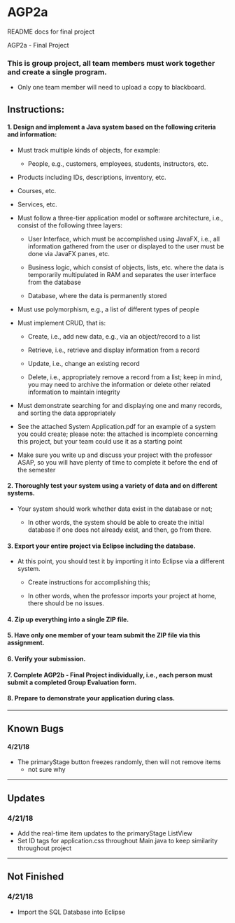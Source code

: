 # AGP2a
README docs for final project 

AGP2a - Final Project

### This is group project, all team members must work together and create a single program.
  - Only one team member will need to upload a copy to blackboard.
## Instructions:

#### 1.	Design and implement a Java system based on the following criteria and information:

  *	Must track multiple kinds of objects, for example:

     * People, e.g., customers, employees, students, instructors, etc.

  *	Products including IDs, descriptions, inventory, etc.

  * Courses, etc.

  * Services, etc.

  * Must follow a three-tier application model or software architecture, i.e., consist of the following three layers:

    * User Interface, which must be accomplished using JavaFX, i.e., all information gathered from the user or displayed to the user must be done via JavaFX panes, etc.

    *	Business logic, which consist of objects, lists, etc. where the data is temporarily multipulated in RAM and separates the user interface from the database

    *	Database, where the data is permanently stored

  *	Must use polymorphism, e.g., a list of different types of people

  *	Must implement CRUD, that is:

    *	Create, i.e., add new data, e.g., via an object/record to a list

    *	Retrieve, i.e., retrieve and display information from a record

    * Update, i.e., change an existing record

    * Delete, i.e., appropriately remove a record from a list; keep in mind, you may need to archive the information or delete other related information to maintain integrity

  * Must demonstrate searching for and displaying one and many records, and sorting the data appropriately

  *	See the attached System Application.pdf for an example of a system you could create; please note: the attached is incomplete concerning this project, but your team could use it as a starting point

  * Make sure you write up and discuss your project with the professor ASAP, so you will have plenty of time to complete it before the end of the semester



#### 2. Thoroughly test your system using a variety of data and on different systems.   

- Your system should work whether data exist in the database or not;

  - In other words, the system should be able to create the initial database if one does not already exist, and then, go from there.

#### 3.	Export your entire project via Eclipse including the database.

  - At this point, you should test it by importing it into Eclipse via a different system.

    - Create instructions for accomplishing this;

    - In other words, when the professor imports your project at home, there should be no issues.

#### 4.	Zip up everything into a single ZIP file.

#### 5.	Have only one member of your team submit the ZIP file via this assignment.

#### 6.	Verify your submission.

#### 7.	Complete AGP2b - Final Project individually, i.e., each person must submit a completed Group Evaluation form.

#### 8.	Prepare to demonstrate your application during class.

____________

## Known Bugs

#### 4/21/18
- The primaryStage  button freezes randomly, then will not remove items
  - not sure why




____________

## Updates

### 4/21/18
  - Add the real-time item updates to the primaryStage ListView
  - Set ID tags for application.css throughout Main.java to keep similarity throughout project


____________

## Not Finished

### 4/21/18
  - Import the SQL Database into Eclipse
